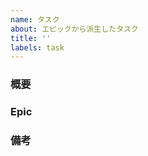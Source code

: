 ```yaml
---
name: タスク
about: エピックから派生したタスク
title: ''
labels: task
---
```


### 概要

### Epic

### 備考

<!--関連するチケットの番号など-->
